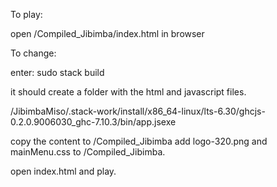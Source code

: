 To play:

open /Compiled_Jibimba/index.html in browser

To change:

enter: sudo stack build

it should create a folder with the html and javascript files.

/JibimbaMiso/.stack-work/install/x86_64-linux/lts-6.30/ghcjs-0.2.0.9006030_ghc-7.10.3/bin/app.jsexe

copy the content to /Compiled_Jibimba
add logo-320.png and mainMenu.css to /Compiled_Jibimba.

open index.html and play.
